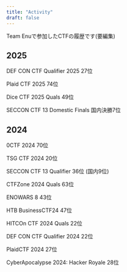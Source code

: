 ```yaml
---
title: "Activity"
draft: false
---
```


Team Enuで参加したCTFの履歴です(要編集)

## 2025

DEF CON CTF Qualifier 2025 27位

Plaid CTF 2025 74位

Dice CTF 2025 Quals 49位

SECCON CTF 13 Domestic Finals 国内決勝7位

## 2024

0CTF 2024 70位

TSG CTF 2024 20位

SECCON CTF 13 Qualifier 36位 (国内9位)

CTFZone 2024 Quals 63位

ENOWARS 8 43位

HTB  BusinessCTF24 47位

HITCOn CTF 2024 Quals 22位

DEF CON CTF Qualifier 2024 22位

PlaidCTF 2024 27位

CyberApocalypse 2024: Hacker Royale 28位

